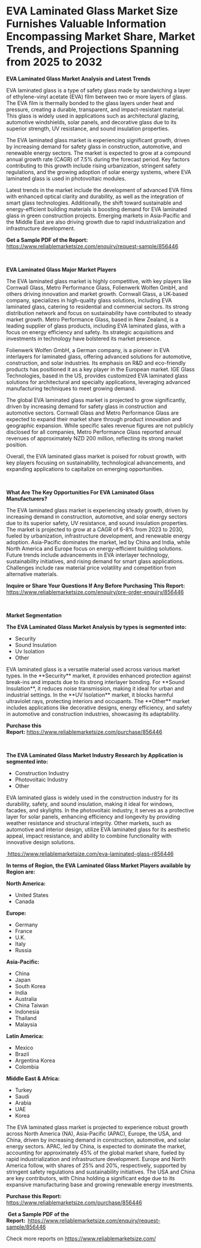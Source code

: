 <p><h1>EVA Laminated Glass Market Size Furnishes Valuable Information Encompassing Market Share, Market Trends, and Projections Spanning from 2025 to 2032</h1></p><p><strong>EVA Laminated Glass Market Analysis and Latest Trends</strong></p>
<p><p>EVA laminated glass is a type of safety glass made by sandwiching a layer of ethylene-vinyl acetate (EVA) film between two or more layers of glass. The EVA film is thermally bonded to the glass layers under heat and pressure, creating a durable, transparent, and impact-resistant material. This glass is widely used in applications such as architectural glazing, automotive windshields, solar panels, and decorative glass due to its superior strength, UV resistance, and sound insulation properties.</p><p>The EVA laminated glass market is experiencing significant growth, driven by increasing demand for safety glass in construction, automotive, and renewable energy sectors. The market is expected to grow at a compound annual growth rate (CAGR) of 7.5% during the forecast period. Key factors contributing to this growth include rising urbanization, stringent safety regulations, and the growing adoption of solar energy systems, where EVA laminated glass is used in photovoltaic modules.</p><p>Latest trends in the market include the development of advanced EVA films with enhanced optical clarity and durability, as well as the integration of smart glass technologies. Additionally, the shift toward sustainable and energy-efficient building materials is boosting demand for EVA laminated glass in green construction projects. Emerging markets in Asia-Pacific and the Middle East are also driving growth due to rapid industrialization and infrastructure development.</p></p>
<p><strong>Get a Sample PDF of the Report:&nbsp;</strong> <a href="https://www.reliablemarketsize.com/enquiry/request-sample/856446?utm_campaign=1836&utm_medium=2&utm_source=Github&utm_content=ia&utm_term=25012025&utm_id=eva-laminated-glass">https://www.reliablemarketsize.com/enquiry/request-sample/856446</a></p>
<p>&nbsp;</p>
<p><strong>EVA Laminated Glass Major Market Players</strong></p>
<p><p>The EVA laminated glass market is highly competitive, with key players like Cornwall Glass, Metro Performance Glass, Folienwerk Wolfen GmbH, and others driving innovation and market growth. Cornwall Glass, a UK-based company, specializes in high-quality glass solutions, including EVA laminated glass, catering to residential and commercial sectors. Its strong distribution network and focus on sustainability have contributed to steady market growth. Metro Performance Glass, based in New Zealand, is a leading supplier of glass products, including EVA laminated glass, with a focus on energy efficiency and safety. Its strategic acquisitions and investments in technology have bolstered its market presence.</p><p>Folienwerk Wolfen GmbH, a German company, is a pioneer in EVA interlayers for laminated glass, offering advanced solutions for automotive, construction, and solar industries. Its emphasis on R&D and eco-friendly products has positioned it as a key player in the European market. IGE Glass Technologies, based in the US, provides customized EVA laminated glass solutions for architectural and specialty applications, leveraging advanced manufacturing techniques to meet growing demand.</p><p>The global EVA laminated glass market is projected to grow significantly, driven by increasing demand for safety glass in construction and automotive sectors. Cornwall Glass and Metro Performance Glass are expected to expand their market share through product innovation and geographic expansion. While specific sales revenue figures are not publicly disclosed for all companies, Metro Performance Glass reported annual revenues of approximately NZD 200 million, reflecting its strong market position.</p><p>Overall, the EVA laminated glass market is poised for robust growth, with key players focusing on sustainability, technological advancements, and expanding applications to capitalize on emerging opportunities.</p></p>
<p>&nbsp;</p>
<p><strong>What Are The Key Opportunities For EVA Laminated Glass Manufacturers?</strong></p>
<p><p>The EVA laminated glass market is experiencing steady growth, driven by increasing demand in construction, automotive, and solar energy sectors due to its superior safety, UV resistance, and sound insulation properties. The market is projected to grow at a CAGR of 6-8% from 2023 to 2030, fueled by urbanization, infrastructure development, and renewable energy adoption. Asia-Pacific dominates the market, led by China and India, while North America and Europe focus on energy-efficient building solutions. Future trends include advancements in EVA interlayer technology, sustainability initiatives, and rising demand for smart glass applications. Challenges include raw material price volatility and competition from alternative materials.</p></p>
<p><strong>Inquire or Share Your Questions If Any Before Purchasing This Report:</strong> <a href="https://www.reliablemarketsize.com/enquiry/pre-order-enquiry/856446?utm_campaign=1836&utm_medium=2&utm_source=Github&utm_content=ia&utm_term=25012025&utm_id=eva-laminated-glass">https://www.reliablemarketsize.com/enquiry/pre-order-enquiry/856446</a></p>
<p>&nbsp;</p>
<p><strong>Market Segmentation</strong></p>
<p><strong>The EVA Laminated Glass Market Analysis by types is segmented into:</strong></p>
<p><ul><li>Security</li><li>Sound Insulation</li><li>Uv Isolation</li><li>Other</li></ul></p>
<p><p>EVA laminated glass is a versatile material used across various market types. In the **Security** market, it provides enhanced protection against break-ins and impacts due to its strong interlayer bonding. For **Sound Insulation**, it reduces noise transmission, making it ideal for urban and industrial settings. In the **UV Isolation** market, it blocks harmful ultraviolet rays, protecting interiors and occupants. The **Other** market includes applications like decorative designs, energy efficiency, and safety in automotive and construction industries, showcasing its adaptability.</p></p>
<p><strong>Purchase this Report:&nbsp;</strong><a href="https://www.reliablemarketsize.com/purchase/856446?utm_campaign=1836&utm_medium=2&utm_source=Github&utm_content=ia&utm_term=25012025&utm_id=eva-laminated-glass">https://www.reliablemarketsize.com/purchase/856446</a></p>
<p>&nbsp;</p>
<p><strong>The EVA Laminated Glass Market Industry Research by Application is segmented into:</strong></p>
<p><ul><li>Construction Industry</li><li>Photovoltaic Industry</li><li>Other</li></ul></p>
<p><p>EVA laminated glass is widely used in the construction industry for its durability, safety, and sound insulation, making it ideal for windows, facades, and skylights. In the photovoltaic industry, it serves as a protective layer for solar panels, enhancing efficiency and longevity by providing weather resistance and structural integrity. Other markets, such as automotive and interior design, utilize EVA laminated glass for its aesthetic appeal, impact resistance, and ability to combine functionality with innovative design solutions.</p></p>
<p><a href="https://www.reliablemarketsize.com/eva-laminated-glass-r856446?utm_campaign=1836&utm_medium=2&utm_source=Github&utm_content=ia&utm_term=25012025&utm_id=eva-laminated-glass">&nbsp;https://www.reliablemarketsize.com/eva-laminated-glass-r856446</a></p>
<p><strong>In terms of Region, the EVA Laminated Glass Market Players available by Region are:</strong></p>
<p>
    <p> <strong> North America: </strong>
        <ul>
            <li>United States</li>
            <li>Canada</li>
        </ul>
        </p> 
    <p> <strong> Europe: </strong>
        <ul>
            <li>Germany</li>
            <li>France</li>
            <li>U.K.</li>
            <li>Italy</li>
            <li>Russia</li>
        </ul>
        </p> 
    <p> <strong> Asia-Pacific: </strong>
        <ul>
            <li>China</li>
            <li>Japan</li>
            <li>South Korea</li>
            <li>India</li>
            <li>Australia</li>
            <li>China Taiwan</li>
            <li>Indonesia</li>
            <li>Thailand</li>
            <li>Malaysia</li>
        </ul>
        </p> 
    <p> <strong> Latin America: </strong>
        <ul>
            <li>Mexico</li>
            <li>Brazil</li>
            <li>Argentina Korea</li>
            <li>Colombia</li>
        </ul>
        </p> 
    <p> <strong> Middle East & Africa: </strong>
        <ul>
            <li>Turkey</li>
            <li>Saudi</li>
            <li>Arabia</li>
            <li>UAE</li>
            <li>Korea</li>
        </ul>
    </p>
    </p>
<p><p>The EVA laminated glass market is projected to experience robust growth across North America (NA), Asia-Pacific (APAC), Europe, the USA, and China, driven by increasing demand in construction, automotive, and solar energy sectors. APAC, led by China, is expected to dominate the market, accounting for approximately 45% of the global market share, fueled by rapid industrialization and infrastructure development. Europe and North America follow, with shares of 25% and 20%, respectively, supported by stringent safety regulations and sustainability initiatives. The USA and China are key contributors, with China holding a significant edge due to its expansive manufacturing base and growing renewable energy investments.</p></p>
<p><strong>Purchase this Report: </strong><a href="https://www.reliablemarketsize.com/purchase/856446?utm_campaign=1836&utm_medium=2&utm_source=Github&utm_content=ia&utm_term=25012025&utm_id=eva-laminated-glass">https://www.reliablemarketsize.com/purchase/856446</a></p>
<p>&nbsp;<strong>Get a Sample PDF of the Report:&nbsp;&nbsp;</strong><a href="https://www.reliablemarketsize.com/enquiry/request-sample/856446?utm_campaign=1836&utm_medium=2&utm_source=Github&utm_content=ia&utm_term=25012025&utm_id=eva-laminated-glass">https://www.reliablemarketsize.com/enquiry/request-sample/856446</a></p>
<p><strong></strong></p>
<p>Check more reports on <a href="https://www.reliablemarketsize.com/?utm_campaign=1836&utm_medium=2&utm_source=Github&utm_content=ia&utm_term=25012025&utm_id=eva-laminated-glass">https://www.reliablemarketsize.com/</a></p>